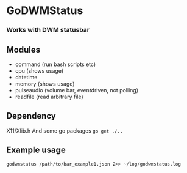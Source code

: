 # GoDWMStatus
### Works with DWM statusbar

## Modules
- command (run bash scripts etc)
- cpu (shows usage)
- datetime
- memory (shows usage)
- pulseaudio (volume bar, eventdriven, not polling)
- readfile (read arbitrary file)

## Dependency
X11/Xlib.h
And some go packages `go get ./..`

## Example usage
```
godwmstatus /path/to/bar_example1.json 2>> ~/log/godwmstatus.log
```
